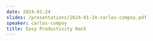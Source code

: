 ```yaml
---
date: 2024-01-24
slides: /presentations/2024-01-24-carlos-compoy.pdf
speaker: carlos-compoy
title: Easy Productivity Hack
---
```

